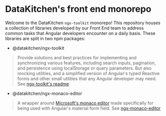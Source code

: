 # DataKitchen's front end monorepo 

Welcome to the DataKitchen `ngx-toolkit` monorepo! This repository houses a collection of libraries developed by our Front End team to address common tasks that Angular developers encounter on a daily basis. These libraries are split in <!-- three --> two npm packages: 
  - @datakitchen/ngx-toolkit 
  > Provide solutions and best practices for implementing and synchronizing various features, including search inputs, pagination, and persistence using localStorage or query parameters. But also mocking utilities, and a simplified version of Angular's typed Reactive forms and other small utilities that any Angular developer may need. See [ngx-toolkit's readme](https://github.com/DataKitchen/ngx-toolkit/blob/master/projects/core/README.md) 
  - @datakitchen/ngx-monaco-editor
  > A wrapper around [Microsoft's monaco editor](https://microsoft.github.io/monaco-editor/) made specifically for being used with Angular's material form field. See [ngx-monaco-editor](https://github.com/DataKitchen/ngx-toolkit/blob/master/projects/ngx-monaco-editor/README.md) 
  <!-- - @datakitchen/rxjs-marbles -->
  <!-- > A wrapper around rxjs' TestScheduler which is easier to use in unit tests and play nice with the `rxjs-scheduler` provider in `ngx-toolkit`  -->
  <!---->
